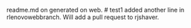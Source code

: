 readme.md on generated on web. # test1
added another line in rlenovowebbranch.  Will add a pull request to rjshaver.
